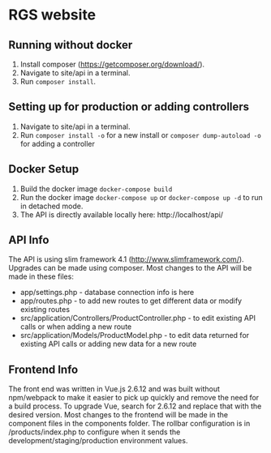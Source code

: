 # RGS website

## Running without docker
1. Install composer (https://getcomposer.org/download/).
1. Navigate to site/api in a terminal.
1. Run `composer install`.

## Setting up for production or adding controllers
1. Navigate to site/api in a terminal.
1. Run `composer install -o` for a new install or `composer dump-autoload -o` for adding a controller

## Docker Setup
1. Build the docker image `docker-compose build`
1. Run the docker image `docker-compose up` or `docker-compose up -d` to run in detached mode.
1. The API is directly available locally here: http://localhost/api/

## API Info
The API is using slim framework 4.1 (http://www.slimframework.com/).
Upgrades can be made using composer.
Most changes to the API will be made in these files:
- app/settings.php - database connection info is here
- app/routes.php - to add new routes to get different data or modify existing routes
- src/application/Controllers/ProductController.php - to edit existing API calls or when adding a new route
- src/application/Models/ProductModel.php - to edit data returned for existing API calls or adding new data for a new route

## Frontend Info
The front end was written in Vue.js 2.6.12 and was built without npm/webpack to make it easier to pick up quickly and remove the need for a build process.
To upgrade Vue, search for 2.6.12 and replace that with the desired version.
Most changes to the frontend will be made in the component files in the components folder.
The rollbar configuration is in /products/index.php to configure when it sends the development/staging/production environment values.